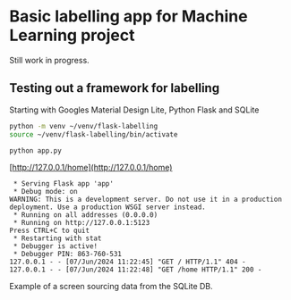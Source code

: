 # Basic labelling app for Machine Learning project

Still work in progress.

## Testing out a framework for labelling

Starting with Googles Material Design Lite, Python Flask and SQLite

```sh
python -m venv ~/venv/flask-labelling
source ~/venv/flask-labelling/bin/activate
```

```sh
python app.py
```

[http://127.0.0.1/home](http://127.0.0.1/home)

```log
 * Serving Flask app 'app'
 * Debug mode: on
WARNING: This is a development server. Do not use it in a production deployment. Use a production WSGI server instead.
 * Running on all addresses (0.0.0.0)
 * Running on http://127.0.0.1:5123
Press CTRL+C to quit
 * Restarting with stat
 * Debugger is active!
 * Debugger PIN: 863-760-531
127.0.0.1 - - [07/Jun/2024 11:22:45] "GET / HTTP/1.1" 404 -
127.0.0.1 - - [07/Jun/2024 11:22:48] "GET /home HTTP/1.1" 200 -
```

Example of a screen sourcing data from the SQLite DB.

[](./docs/img/screenshot.png)
